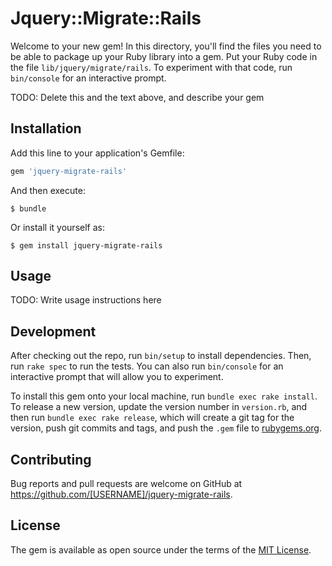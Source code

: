 # Jquery::Migrate::Rails

Welcome to your new gem! In this directory, you'll find the files you need to be able to package up your Ruby library into a gem. Put your Ruby code in the file `lib/jquery/migrate/rails`. To experiment with that code, run `bin/console` for an interactive prompt.

TODO: Delete this and the text above, and describe your gem

## Installation

Add this line to your application's Gemfile:

```ruby
gem 'jquery-migrate-rails'
```

And then execute:

    $ bundle

Or install it yourself as:

    $ gem install jquery-migrate-rails

## Usage

TODO: Write usage instructions here

## Development

After checking out the repo, run `bin/setup` to install dependencies. Then, run `rake spec` to run the tests. You can also run `bin/console` for an interactive prompt that will allow you to experiment.

To install this gem onto your local machine, run `bundle exec rake install`. To release a new version, update the version number in `version.rb`, and then run `bundle exec rake release`, which will create a git tag for the version, push git commits and tags, and push the `.gem` file to [rubygems.org](https://rubygems.org).

## Contributing

Bug reports and pull requests are welcome on GitHub at https://github.com/[USERNAME]/jquery-migrate-rails.

## License

The gem is available as open source under the terms of the [MIT License](https://opensource.org/licenses/MIT).
